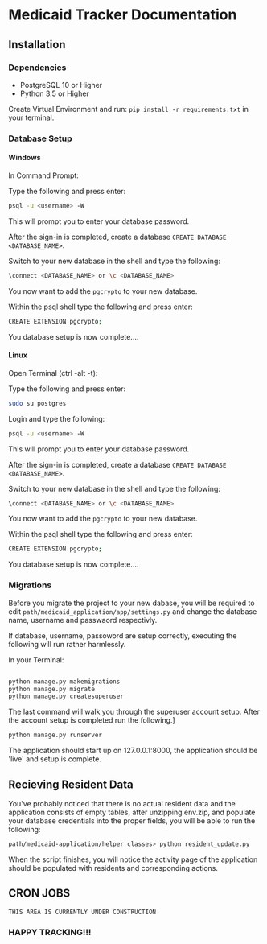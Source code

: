 # Medicaid Tracker Documentation
## Installation
### Dependencies
* PostgreSQL 10 or Higher
* Python 3.5 or Higher

Create Virtual Environment and run: `pip install -r requirements.txt`  in your terminal.

### Database Setup
#### Windows
In Command Prompt:


Type the following and press enter:

```bash
psql -u <username> -W
```
This will prompt you to enter your database password. 

After the sign-in is completed, create a database `CREATE DATABASE <DATABASE_NAME>`.


Switch to your new database in the shell and type the following:

```bash 
\connect <DATABASE_NAME> or \c <DATABASE_NAME>
```

You now want to add the `pgcrypto`  to your new database.

Within the psql shell type the following and press enter:
```bash
CREATE EXTENSION pgcrypto;
```

You database setup is now complete....


#### Linux
Open Terminal (ctrl -alt -t):

Type the following and press enter:
```bash 
sudo su postgres
```
Login and type the following:

```bash
psql -u <username> -W
```
This will prompt you to enter your database password. 

After the sign-in is completed, create a database `CREATE DATABASE <DATABASE_NAME>`.


Switch to your new database in the shell and type the following:

```bash 
\connect <DATABASE_NAME> or \c <DATABASE_NAME>
```

You now want to add the `pgcrypto`  to your new database.

Within the psql shell type the following and press enter:
```bash
CREATE EXTENSION pgcrypto;
```

You database setup is now complete....

### Migrations
Before you migrate the project to your new dabase, you will be required to edit `path/medicaid_application/app/settings.py` and change the database name, username and passwaord respectivly.

If database, username, passoword are setup correctly, executing the following will run rather harmlessly.

In your Terminal:

```bash 

python manage.py makemigrations
python manage.py migrate
python manage.py createsuperuser
```
The last command will walk you through the superuser account setup. After the account setup is completed run the following.]

```bash 
python manage.py runserver
```

The application should start up on 127.0.0.1:8000, the application should be 'live' and setup is complete.

## Recieving Resident Data
You've probably noticed that there is no actual resident data and the application consists of empty tables, after unzipping env.zip, and populate your database credentials into the proper fields, you will be able to run the following:

```bash
path/medicaid-application/helper classes> python resident_update.py
``` 

When the script finishes, you will notice the activity page of the application should be populated with residents and corresponding actions.

## CRON JOBS

`THIS AREA IS CURRENTLY UNDER CONSTRUCTION`





### HAPPY TRACKING!!!
